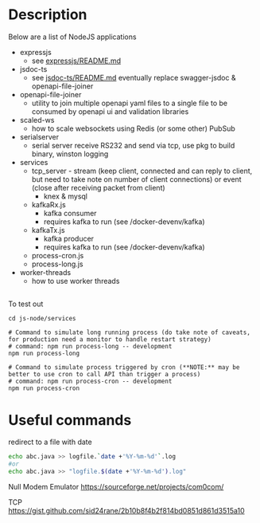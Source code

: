 # Description

Below are a list of NodeJS applications

- expressjs
  - see [expressjs/README.md](expressjs/README.md)
- jsdoc-ts
  - see [jsdoc-ts/README.md](jsdoc-ts/README.md) eventually replace swagger-jsdoc & openapi-file-joiner
- openapi-file-joiner
  - utility to join multiple openapi yaml files to a single file to be consumed by openapi ui and validation libraries
- scaled-ws
  - how to scale websockets using Redis (or some other) PubSub
- serialserver
  - serial server receive RS232 and send via tcp, use pkg to build binary, winston logging
- services
  - tcp_server - stream (keep client, connected and can reply to client, but need to take note on number of client connections) or event (close after receiving packet from client)
    - knex & mysql
  - kafkaRx.js
    - kafka consumer
    - requires kafka to run (see /docker-devenv/kafka)
  - kafkaTx.js
    - kafka producer
    - requires kafka to run (see /docker-devenv/kafka)
  - process-cron.js
  - process-long.js
- worker-threads
  - how to use worker threads

## 

To test out

```
cd js-node/services

# Command to simulate long running process (do take note of caveats, for production need a monitor to handle restart strategy)
# command: npm run process-long -- development
npm run process-long

# Command to simulate process triggered by cron (**NOTE:** may be better to use cron to call API than trigger a process)
# command: npm run process-cron -- development
npm run process-cron
```




# Useful commands

redirect to a file with date 

```bash
echo abc.java >> logfile.`date +'%Y-%m-%d'`.log
#or
echo abc.java >> "logfile.$(date +'%Y-%m-%d').log"
```

Null Modem Emulator
https://sourceforge.net/projects/com0com/

TCP
https://gist.github.com/sid24rane/2b10b8f4b2f814bd0851d861d3515a10
